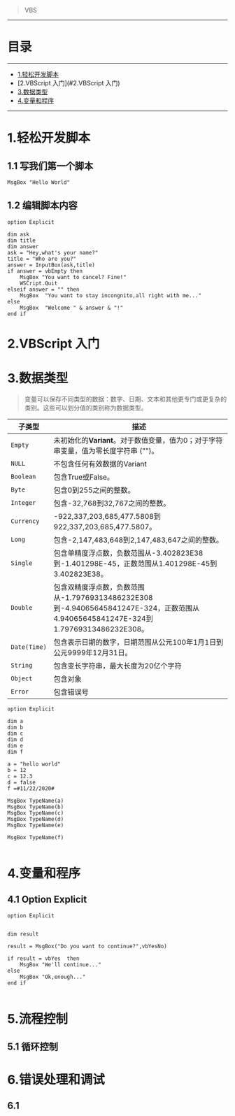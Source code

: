 > VBS



---

# 目录

---

* [1.轻松开发脚本](#1.轻松开发脚本)
* [2.VBScript 入门](#2.VBScript 入门)
* [3.数据类型](#3.数据类型)
* [4.变量和程序](#4.变量和程序)



---

# 1.轻松开发脚本



## 1.1  写我们第一个脚本

```vbscript
MsgBox "Hello World"
```

## 1.2 编辑脚本内容

```vbscript
option Explicit

dim ask
dim title
dim answer
ask = "Hey,what's your name?"
title = "Who are you?"
answer = InputBox(ask,title)
if answer = vbEmpty then
	MsgBox "You want to cancel? Fine!"	
	WSCript.Quit
elseif answer = "" then
	MsgBox  "You want to stay incongnito,all right with me..."	
else
	MsgBox  "Welcome " & answer & "!"
end if
```



# 2.VBScript 入门



# 3.数据类型

> 变量可以保存不同类型的数据：数字、日期、文本和其他更专门或更复杂的类别。这些可以划分值的类别称为数据类型。



| 子类型       | 描述                                                         |
| ------------ | ------------------------------------------------------------ |
| `Empty`      | 未初始化的**Variant**。对于数值变量，值为0；对于字符串变量，值为零长度字符串 ("")。 |
| `NULL`       | 不包含任何有效数据的Variant                                  |
| `Boolean`    | 包含True或False。                                            |
| `Byte`       | 包含0到255之间的整数。                                       |
| `Integer`    | 包含-32,768到32,767之间的整数。                              |
| `Currency`   | -922,337,203,685,477.5808到922,337,203,685,477.5807。        |
| `Long`       | 包含-2,147,483,648到2,147,483,647之间的整数。                |
| `Single`     | 包含单精度浮点数，负数范围从-3.402823E38到-1.401298E-45，正数范围从1.401298E-45到3.402823E38。 |
| `Double`     | 包含双精度浮点数，负数范围从-1.79769313486232E308到-4.94065645841247E-324，正数范围从4.94065645841247E-324到1.79769313486232E308。 |
| `Date(Time)` | 包含表示日期的数字，日期范围从公元100年1月1日到公元9999年12月31日。 |
| `String`     | 包含变长字符串，最大长度为20亿个字符                         |
| `Object`     | 包含对象                                                     |
| `Error`      | 包含错误号                                                   |







```vbscript
option Explicit

dim a 
dim b
dim c
dim d
dim e
dim f

a = "hello world"
b = 12
c = 12.3
d = false
f =#11/22/2020#

MsgBox TypeName(a)
MsgBox TypeName(b)
MsgBox TypeName(c)
MsgBox TypeName(d)
MsgBox TypeName(e)

MsgBox TypeName(f)


```



# 4.变量和程序

## 4.1 Option Explicit



```vbscript
option Explicit


dim result

result = MsgBox("Do you want to continue?",vbYesNo)

if result = vbYes  then
	MsgBox "We'll continue..."
else
	MsgBox "Ok,enough..."
end if


```





# 5.流程控制

## 5.1 循环控制



# 6.错误处理和调试



## 6.1 

